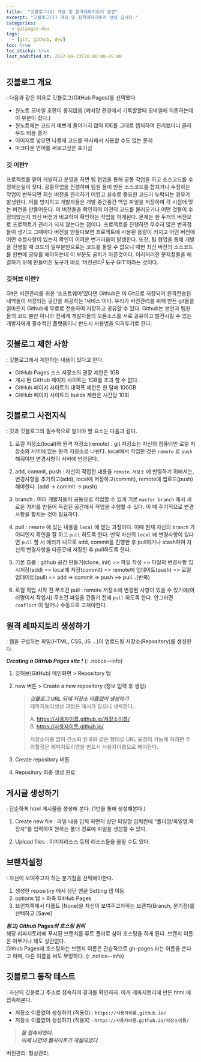 ```yaml
---
title:  "깃블로그(1) 개요 및 원격레파지토리 생성"
excerpt: "깃블로그(1) 개요 및 원격레파지토리 생성 입니다."
categories:
  - gitpages-dev
tags:
  - [git, github, dev]
toc: true
toc_sticky: true
last_modified_at: 2022-09-23T20:00:00-05:00
---
```


## 깃블로그 개요
  : 다음과 같은 이유로 깃블로그(GitHub Pages)를 선택했다.

- 원노트 모바일 호환이 좋지않음 (폐쇠망 환경에서 기록할할때 모바일에 의존하는데 이 부분이 컸다.)
- 원노트에는 코드가 예쁘게 들어가지 않아 IDE를 그대로 캡처하여 괸리했더니 클라우드 비용 증가 
- 이미지로 넣으면 나중에 코드를 복사해서 사용할 수도 없는 문제
- 마크다운 언어를 써보고싶은 호기심
		
### 깃 이란?
프로젝트를 맡아 개발하고 운영을 하면 팀 협업을 통해 공동 작업을 하고 소스코드를 수정하는일이 잦다. 공동작업을 진행하며 팀원 들이 만든 소스코드를 합치거나 수정하는 작업이 반복되면 최신 버전을 관리하기 어렵고 실수로 중요한 코드가 누락되는 경우가 발생한다. 
이를 방지하고 개발자들은 개발 중간중간 백업 파일을 저장하여 각 시점에 맞는 버전을 만들어둔다. 이 버전들을 확인하여 이전의 코드를 불러오거나 어떤 것들이 수정되었는지 최신 버전과 비교하며 확인하는 작업을 하게된다. 
문제는 한 두개의 버전으로 프로젝트가 관리가 되지 않는다는 점이다. 프로젝트를 진행하면 무수히 많은 변곡점들이 생기고 그때마다 버전을 만들다보면 프로젝트에 사용된 용량이 커지고 어떤 버전에 어떤 수정사항이 있는지 확인이 어려운 번거러움이 발생한다. 
또한, 팀 협업을 통해 개발을 진행할 때 코드의 일부분만으로는 코드를 돌릴 수 없으니 매번 최신 버전의 소스코드를 한번에 공유를 해야하는데 이 부분도 골치가 아픈것이다. 
이러저러한 문제점들을 해결하기 위해 만들어진 도구가 바로 ‘버전관리<sup>[1](#버전관리노트)</sup> 도구 GIT’이라는 것이다.  

### 깃허브 이란?
Git은 버전관리를 위한 ‘소프트웨어’였다면 Github은 이 Git으로 저장되어 원격전송된 내역들이 저장되는 공간을 제공하는 ‘서비스’이다. 
우리가 버전관리를 위해 만든 git들을 얼마든지 Github에 무료로 전송하여 저장하고 공유할 수 있다. 
Github는 본인과 팀원들의 코드 뿐만 아니라 전세계 개발자들의 오픈소스를 서로 공유하고 발전시킬 수 있는 개발자에게 필수적인 플랫폼이니 반드시 사용법을 익혀두기로 한다.  


## 깃블로그 제한 사항
  : 깃블로그에서 제한하는 내용이 있다고 한다.

- GitHub Pages 소스 저장소의 권장 제한은 1GB
- 게시 된 GitHub 페이지 사이트는 1GB를 초과 할 수 없다.
- GitHub 페이지 사이트의 대역폭 제한은 한 달에 100GB
- GitHub 페이지 사이트의 builds 제한은 시간당 10회


## 깃블로그 사전지식
  : 깃과 깃블로그의 필수적으로 알아야 할 요소는 다음과 같다.

1. 로컬 저장소(local)와 원격 저장소(remote)
: git 저장소는 자신의 컴퓨터인 로컬 저장소와 서버에 있는 원격 저장소로 나뉜다. local에서 작업한 것은 `remote` 로 `push` 해줘야만 변경사항이 서버에 반영된다. 

2. add, commit, push
: 자신이 작업한 내용을 `remote 저장소` 에 반영하기 위해서는, 변경사항을 추가하고(add), local에 저장하고(commit), remote에 업로드(push) 해야한다. (add -> commit -> push)
 
3. branch
: 여러 개발자들이 공동으로 작업할 수 있게 기본 `master branch` 에서 새로운 가지를 만들어 독립된 공간에서 작업을 수행할 수 있다. 이 때 주기적으로 변경사항을 합치는 것이 필요하다.  
 
4. pull
: `remote` 에 있는 내용을 `local` 에 받는 과정이다. 이때 현재 자신의 `branch` 가 어디인지 확인을 잘 하고 `pull` 하도록 한다. 만약 자신의 `local` 에 변경사항이 있다면 `pull` 할 시 에러가 나므로 add, commit을 진행한 후 pull하거나 stash하여 자신의 변경사항을 다른곳에 저장한 후 pull하도록 한다. 
 
5. 기본 흐름
: github 공간 만들기(clone, init) => 파일 작성 => 파일의 변경사항 임시저장(add) => local에 저장(commit) => remote에 업데이트(push) => 로컬 업데이트(pull) => add => commit => push ==> pull...(반복)
 
6. 로컬 작업 시작 전 무조건 pull
: remote 저장소에 변경된 사항이 있을 수 있기에(여러명이서 작업시) 무조건 파일을 건들기 전에 `pull` 하도록 한다. 안그러면 `conflict` 이 일어나 수동으로 고쳐야한다.


## 원격 레파지토리 생성하기
: 웹을 구성하는 파일(HTML, CSS, JS ...)이 업로드될 저장소(Repository)를 생성한다.

  ***Creating a GitHub Pages site !***
  {: .notice--info}

1. 깃허브(GitHub) 메인화면 > Repository 탭
2. new 버튼 > Create a new repository (정보 입력 후 생성)

    > ***깃블로그 URL 뒤에 저장소 이름없이 생성하기***  
    > 레파지토리생성 과정은 예시가 많으니 생략한다.  
    > 
    > A. https://사용자이름.github.io/저장소이름/  
    > B. https://사용자이름.github.io/  
    >  
    > 저장소이름 없이 간소화 된 B와 같은 형태로 URL 요청이 가능케 하려면
    > 주의할점은 레파지토리명을 반드시 사용자이름으로 해야한다.  
  
3. Create repository 버튼 
4. Repository 최종 생성 완료  


## 게시글 생성하기
  : 단순하게 html 게시물을 생성해 본다. (1번을 통해 생성해본다.)

1. Create new file
  : 파일 내용 입력 화면의 상단 파일명 입력칸에 “폴더명/파일명.확장자”를 입력하여 원하는 폴더 경로에 파일을 생성할 수 있다.

2. Upload files 
  : 이미지리소스 등의 리소스들을 올릴 수도 있다.


## 브랜치설정
: 자신이 보여주고자 하는 분기점을 선택해야한다.

1. 생성한 repositiry 에서 상단 맨끝 Setting 탭 이동
2. options 탭 > 좌측 GitHub Pages 
3. 브런치쪽에서 디폴트 [None]을 자신이 보여주고자하는 브랜치(Branch, 분기점)를 선택하고 [Save]

***참고) Github Pages의 호스팅 원리***  
해당 리파지토리에 푸시된 브랜치를 루트 폴더로 삼아 호스팅을 하게 된다.
브랜치 이름은 아무거나 해도 상관없다.  
Github Pages에 호스팅하는 브랜치 이름은 관습적으로 gh-pages 라는 이름을 쓴다고 하며, 다른 이름을 써도 무방하다. 
{: .notice--info}


## 깃블로그 동작 테스트
: 자신의 깃블로그 주소로 접속하여 결과를 확인하자. 아까 레파지토리에 만든 html 에 접속해본다.


- 저장소 이름없이 생성하기 (적용O)
: `https://사용자이름.github.io/`
- 저장소 이름없이 생성하기 (적용X)
: `https://사용자이름.github.io/저장소이름/`

> ***잘 접속되었다.***  
> ***이제 나만의 웹사이트가 개설되었다.***

  
  
<!-- 각주에 대한 주석 --> 
<a name="버전관리노트">버전관리</a>: 형상관리.
